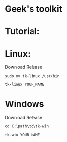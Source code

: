 # Geek's toolkit



# Tutorial:


# Linux:

Download Release

`sudo mv tk-linux /usr/bin`

`tk-linux YOUR_NAME`

# Windows

Download Release

`cd C:\path\to\tk-win`

`tk-win YOUR_NAME`
